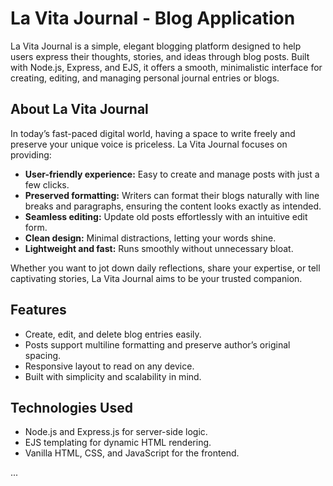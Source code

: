 # La Vita Journal - Blog Application

La Vita Journal is a simple, elegant blogging platform designed to help users express their thoughts, stories, and ideas through blog posts. Built with Node.js, Express, and EJS, it offers a smooth, minimalistic interface for creating, editing, and managing personal journal entries or blogs.

## About La Vita Journal

In today’s fast-paced digital world, having a space to write freely and preserve your unique voice is priceless. La Vita Journal focuses on providing:

- **User-friendly experience:** Easy to create and manage posts with just a few clicks.
- **Preserved formatting:** Writers can format their blogs naturally with line breaks and paragraphs, ensuring the content looks exactly as intended.
- **Seamless editing:** Update old posts effortlessly with an intuitive edit form.
- **Clean design:** Minimal distractions, letting your words shine.
- **Lightweight and fast:** Runs smoothly without unnecessary bloat.

Whether you want to jot down daily reflections, share your expertise, or tell captivating stories, La Vita Journal aims to be your trusted companion.

## Features

- Create, edit, and delete blog entries easily.
- Posts support multiline formatting and preserve author’s original spacing.
- Responsive layout to read on any device.
- Built with simplicity and scalability in mind.

## Technologies Used

- Node.js and Express.js for server-side logic.
- EJS templating for dynamic HTML rendering.
- Vanilla HTML, CSS, and JavaScript for the frontend.

...

